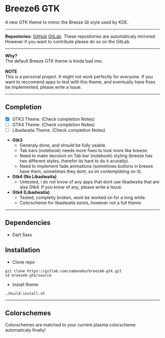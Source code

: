 # Breeze6 GTK
A new GTK theme to mimic the Breeze Qt style used by KDE.

---

**Repostories:** [GitHub](https://github.com/wawahaii/breeze6-gtk) [GitLab](https://gitlab.com/wawahai/breeze6-gtk). These repositories are automaticaly mirrored. However if you want to contribute please do so on the GitLab.

---

**Why?** <br>
The default Breeze GTK theme is kinda bad imo. <br>
<br>
**NOTE** <br>
This is a personal project. It might not work perfectly for everyone. If you want to reccomend apps to test with this theme, and eventually have fixes be implemented, please write a Issue.

---

## Completion
- [x] GTK3 Theme. (Check completion Notes)
- [ ] GTK4 Theme. (Check completion Notes)
- [ ] Libadwaita Theme. (Check completion Notes)<br>

- **Gtk3**
  - Generaly done, and should be fully usable.
  - Tab bars (notebook) needs more fixes to look more like breeze.
  - Need to make decision on Tab bar (notebook) styling (breeze has two different styles, therefor its hard to do it acuratly).
  - Need to implement fade animations (sometimes buttons in breeze have them, sometimes they dont, so im contemplating on it).
- **Gtk4 (No Libadwaita)**
  - Untested, i do not know of any apps that dont use libadwaita that are also Gtk4. If you know of any, please write a Issue.
- **Gtk4 (Libadwaita)**
  - Tested, completly broken, wont be worked on for a long while.
  - Colorscheme for libadwaita exists, however not a full theme.

---
  
## Dependencies
- Dart Sass

## Installation
- Clone repo
```
git clone https://gitlab.com/sabaneko/breeze6-gtk.git
cd breeze6-gtk/source
```

- Install theme <br>
```
./build-install.sh
```

---

## Colorschemes
Colorschemes are matched to your current plasma colorscheme automaticaly finally!

